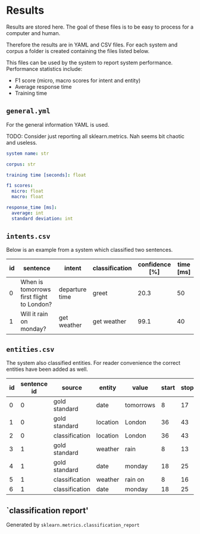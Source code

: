 # Results 

Results are stored here. The goal of these files is to be easy to process for a computer 
and human. 


Therefore the results are in YAML and CSV files. For each system and corpus a folder
is created containing the files listed below.

This files can be used by the system to report system performance. Performance statistics include:
- F1 score (micro, macro scores for intent and entity)
- Average response time
- Training time

## `general.yml`
For the general information YAML is used. 

TODO: Consider just reporting all sklearn.metrics. Nah seems bit chaotic and useless.

```yaml
system name: str

corpus: str

training time [seconds]: float

f1 scores:
  micro: float
  macro: float

response_time [ms]:
  average: int
  standard deviation: int
```

## `intents.csv`
Below is an example from a system which classified two sentences. 

| id | sentence | intent | classification | confidence [%] | time [ms] |
| --- | --- | --- | --- | --- | --- | 
| 0 | When is tomorrows first flight to London? | departure time | greet | 20.3 | 50 |
| 1 | Will it rain on monday? | get weather | get weather | 99.1 | 40

## `entities.csv`
The system also classified entities. For reader convenience the correct entities have been added as well.

| id | sentence id | source | entity | value | start | stop | confidence [%]
| --- | --- | --- | --- | --- | --- | --- | --- |
| 0 | 0 | gold standard | date | tomorrows | 8 | 17 | 
| 1 | 0 | gold standard | location | London | 36 | 43 | 
| 2 | 0 | classification | location | London | 36 | 43 | 83.3
| 3 | 1 | gold standard | weather | rain | 8 | 13 | 
| 4 | 1 | gold standard | date | monday | 18 | 25 |
| 5 | 1 | classification | weather | rain on | 8 | 16 | 62.8
| 6 | 1 | classification | date | monday | 18 | 25 |

## `classification report'
Generated by `sklearn.metrics.classification_report`